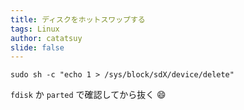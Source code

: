 ```yaml
---
title: ディスクをホットスワップする
tags: Linux
author: catatsuy
slide: false
---
```

    sudo sh -c "echo 1 > /sys/block/sdX/device/delete"

`fdisk` か `parted` で確認してから抜く :smile: 

